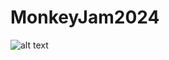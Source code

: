 # MonkeyJam2024
![alt text](https://img.itch.zone/aW1hZ2UyL2phbS8zODg1NzQvMTYzMzYxNzkuanBn/original/a4Wk8Q.jpg)
